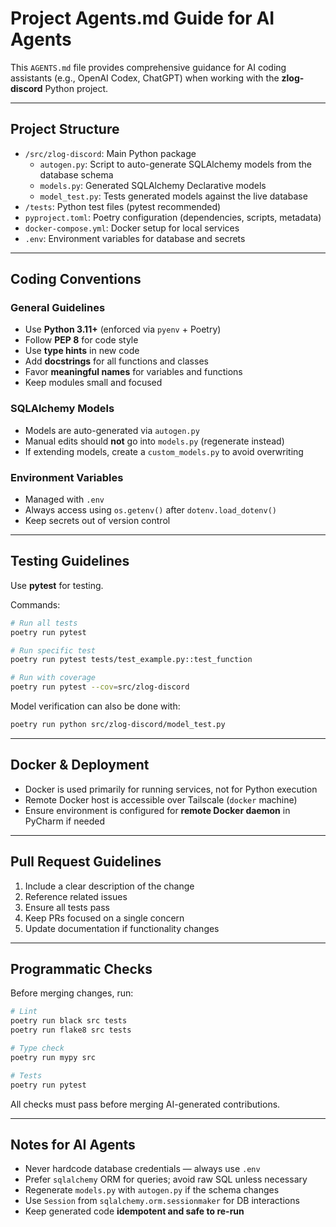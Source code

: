 # Project Agents.md Guide for AI Agents

This `AGENTS.md` file provides comprehensive guidance for AI coding assistants (e.g., OpenAI Codex, ChatGPT) when working with the **zlog-discord** Python project.

---

## Project Structure

- `/src/zlog-discord`: Main Python package
  - `autogen.py`: Script to auto-generate SQLAlchemy models from the database schema
  - `models.py`: Generated SQLAlchemy Declarative models
  - `model_test.py`: Tests generated models against the live database
- `/tests`: Python test files (pytest recommended)
- `pyproject.toml`: Poetry configuration (dependencies, scripts, metadata)
- `docker-compose.yml`: Docker setup for local services
- `.env`: Environment variables for database and secrets

---

## Coding Conventions

### General Guidelines
- Use **Python 3.11+** (enforced via `pyenv` + Poetry)
- Follow **PEP 8** for code style
- Use **type hints** in new code
- Add **docstrings** for all functions and classes
- Favor **meaningful names** for variables and functions
- Keep modules small and focused

### SQLAlchemy Models
- Models are auto-generated via `autogen.py`
- Manual edits should **not** go into `models.py` (regenerate instead)
- If extending models, create a `custom_models.py` to avoid overwriting

### Environment Variables
- Managed with `.env`
- Always access using `os.getenv()` after `dotenv.load_dotenv()`
- Keep secrets out of version control

---

## Testing Guidelines

Use **pytest** for testing.

Commands:

```bash
# Run all tests
poetry run pytest

# Run specific test
poetry run pytest tests/test_example.py::test_function

# Run with coverage
poetry run pytest --cov=src/zlog-discord
```

Model verification can also be done with:

```bash
poetry run python src/zlog-discord/model_test.py
```

---

## Docker & Deployment

- Docker is used primarily for running services, not for Python execution
- Remote Docker host is accessible over Tailscale (`docker` machine)
- Ensure environment is configured for **remote Docker daemon** in PyCharm if needed

---

## Pull Request Guidelines

1. Include a clear description of the change
2. Reference related issues
3. Ensure all tests pass
4. Keep PRs focused on a single concern
5. Update documentation if functionality changes

---

## Programmatic Checks

Before merging changes, run:

```bash
# Lint
poetry run black src tests
poetry run flake8 src tests

# Type check
poetry run mypy src

# Tests
poetry run pytest
```

All checks must pass before merging AI-generated contributions.

---

## Notes for AI Agents

- Never hardcode database credentials — always use `.env`
- Prefer `sqlalchemy` ORM for queries; avoid raw SQL unless necessary
- Regenerate `models.py` with `autogen.py` if the schema changes
- Use `Session` from `sqlalchemy.orm.sessionmaker` for DB interactions
- Keep generated code **idempotent and safe to re-run**

